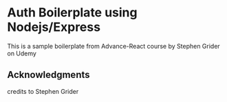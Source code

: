 # Auth Boilerplate using Nodejs/Express

This is a sample boilerplate from Advance-React course by Stephen Grider on Udemy

## Acknowledgments
credits to Stephen Grider